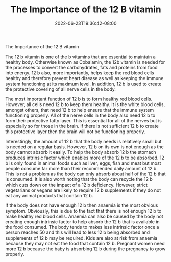 ﻿---
title: "The Importance of the 12 B vitamin"
date: 2022-06-23T19:36:42-08:00
description: "Vitamins Tips for Web Success"
featured_image: "/images/Vitamins.jpg"
tags: ["Vitamins"]
---

The Importance of the 12 B vitamin

The 12 b vitamin is one of the b vitamins that are essential to maintain a healthy body. Otherwise known as Cobalamin, the 12b vitamin is needed for the processes to convert the carbohydrates, fats and proteins from food into energy. 12 b also, more importantly, helps keep the red blood cells healthy and therefore prevent heart disease as well as keeping the immune system functioning at its maximum level. In addition, 12 b is used to create the protective covering of all nerve cells in the body.

The most important function of 12 b is to form healthy red blood cells. However, all cells need 12 b to keep them healthy. It is the white blood cells, amongst others, that need 12 b to help ensure that the immune system functioning properly. All of the nerve cells in the body also need 12 b to form their protective fatty layer. This is essential for all of the nerves but is especially so for those in the brain. If there is not sufficient 12 b to create this protective layer then the brain will not be functioning properly.

Interestingly, the amount of 12 b that the body needs is relatively small but is needed on a regular basis. However, 12 b on its own is not enough as the body cannot absorb it easily. To help the body absorb 12 b the stomach produces intrinsic factor which enables more of the 12 b to be absorbed. 12 b is only found in animal foods such as liver, eggs, fish and meat but most people consume far more than their recommended daily amount of 12 b. This is not a problem as the body can only absorb about half of the 12 b that is consumed. It is also worth noting that the body can recycle the 12 b which cuts down on the impact of a 12 b deficiency. However, strict vegetarians or vegans are likely to require 12 b supplements if they do not eat any animal products that contain 12 b.

If the body does not have enough 12 b then anaemia is the most obvious symptom. Obviously, this is due to the fact that there is not enough 12 b to make healthy red blood cells. Anaemia can also be caused by the body not creating enough intrinsic factor to help absorb the 12 b that is available in the food consumed. The body tends to makes less intrinsic factor once a person reaches 50 and this will lead to less 12 b being absorbed and supplements of 12 b may be required. Kids are also at risk from anaemia because they may not eat the food that contain 12 b. Pregnant women need more 12 b because the baby is absorbing 12 b during the pregnancy to grow properly.


